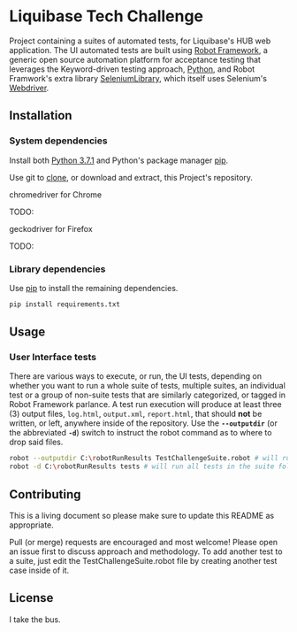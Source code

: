 # Liquibase Tech Challenge

Project containing a suites of automated tests, for Liquibase's HUB web application. The UI automated tests are built using [Robot Framework](https://robotframework.org/), a generic open source automation platform for acceptance testing that leverages the Keyword-driven testing approach, [Python](https://www.python.org), and Robot Framwork's extra library [SeleniumLibrary](https://github.com/robotframework/SeleniumLibrary/), which itself uses Selenium's [Webdriver](https://www.seleniumhq.org/projects/webdriver/).

## Installation

### System dependencies

Install both [Python 3.7.1](https://www.python.org/downloads/) and Python's package manager [pip](https://pip.pypa.io/en/stable/).

Use git to [clone](https://git-scm.com/docs/git-clone), or download and extract, this Project's repository.

chromedriver for Chrome

TODO:

geckodriver for Firefox

TODO:

### Library dependencies

Use [pip](https://pip.pypa.io/en/stable/) to install the remaining dependencies.

```bash
pip install requirements.txt
```

## Usage

### User Interface tests

There are various ways to execute, or run, the UI tests, depending on whether you want to run a whole suite of tests, multiple suites, an individual test or a group of non-suite tests that are similarly categorized, or tagged in Robot Framework parlance. A test run execution will produce at least three (3) output files, `log.html`, `output.xml`, `report.html`, that should **not** be written, or left, anywhere inside of the repository.  Use the **`--outputdir`** (or the abbreviated **`-d`**) switch to instruct the robot command as to where to drop said files.

```bash
robot --outputdir C:\robotRunResults TestChallengeSuite.robot # will run all tests in this suite file
robot -d C:\robotRunResults tests # will run all tests in the suite folder
```

## Contributing

This is a living document so please make sure to update this README as appropriate.

Pull (or merge) requests are encouraged and most welcome! Please open an issue first to discuss approach and methodology. To add another test to a suite, just edit the TestChallengeSuite.robot file by creating another test case inside of it.

## License

I take the bus.
